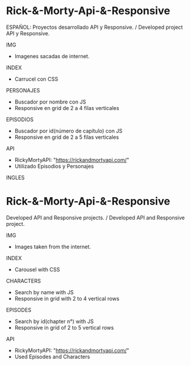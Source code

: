 # Rick-&-Morty-Api-&-Responsive
ESPAÑOL:
Proyectos desarrollado API y Responsive. / Developed project API y Responsive.

IMG
- Imagenes sacadas de internet.

INDEX
- Carrucel con CSS

PERSONAJES
- Buscador por nombre con JS
- Responsive en grid de 2 a 4 filas verticales

EPISODIOS
- Buscador por id(número de capítulo) con JS
- Responsive en grid de 2 a 5 filas verticales

API
- RickyMortyAPI: "https://rickandmortyapi.com/"
- Utilizado Episodios y Personajes
 

INGLES
# Rick-&-Morty-Api-&-Responsive
Developed API and Responsive projects. / Developed API and Responsive project.

IMG
- Images taken from the internet.

INDEX
- Carousel with CSS

CHARACTERS
- Search by name with JS
- Responsive in grid with 2 to 4 vertical rows

EPISODES
- Search by id(chapter n°) with JS
- Responsive in grid of 2 to 5 vertical rows

API
- RickyMortyAPI: "https://rickandmortyapi.com/"
- Used Episodes and Characters
